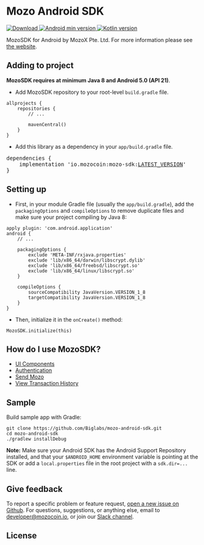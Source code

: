 # Mozo Android SDK
[ ![Download](https://img.shields.io/badge/maven%20central-0.2.4-blue) ](https://search.maven.org/search?q=mozo-sdk)
[ ![Android min version](https://img.shields.io/badge/Android-21+-brightgreen) ](#)
[ ![Kotlin version](https://img.shields.io/badge/Kotlin-1.4.31-blue) ](#)

MozoSDK for Android by MozoX Pte. Ltd.
For more information please see [the website][1].

## Adding to project
**MozoSDK requires at minimum Java 8 and Android 5.0 (API 21)**.
* Add MozoSDK repository to your root-level `build.gradle` file.
```
allprojects {
    repositories {
        // ...

        mavenCentral()
    }
}
```

* Add this library as a dependency in your `app/build.gradle` file.
<pre>
dependencies {
    implementation 'io.mozocoin:mozo-sdk:<a href="https://search.maven.org/search?q=mozo-sdk" title="Latest version">LATEST_VERSION</a>'
}
</pre>

## Setting up
* First, in your module Gradle file (usually the `app/build.gradle`), add the `packagingOptions` and `compileOptions` to remove duplicate files and make sure your project compiling by Java 8:
```
apply plugin: 'com.android.application'
android {
    // ...
    
    packagingOptions {
        exclude 'META-INF/rxjava.properties'
        exclude 'lib/x86_64/darwin/libscrypt.dylib'
        exclude 'lib/x86_64/freebsd/libscrypt.so'
        exclude 'lib/x86_64/linux/libscrypt.so'
    }
    
    compileOptions {
        sourceCompatibility JavaVersion.VERSION_1_8
        targetCompatibility JavaVersion.VERSION_1_8
    }
}
```

* Then, initialize it in the `onCreate()` method:
```
MozoSDK.initialize(this)
```

## How do I use MozoSDK?

* [UI Components][2]
* [Authentication][3]
* [Send Mozo][4]
* [View Transaction History][5]

## Sample
Build sample app with Gradle:
```
git clone https://github.com/Biglabs/mozo-android-sdk.git
cd mozo-android-sdk
./gradlew installDebug
```
**Note:** Make sure your Android SDK has the Android Support Repository installed, and that your `$ANDROID_HOME` environment variable is pointing at the SDK or add a `local.properties` file in the root project with a `sdk.dir=...` line.

## Give feedback
To report a specific problem or feature request, [open a new issue on Github][6]. For questions, suggestions, or anything else, email to developer@mozocoin.io, or join our [Slack channel][7].

## License

[1]: https://mozocoin.io/
[2]: https://github.com/Biglabs/mozo-android-sdk/wiki/1.-UI-Components
[3]: https://github.com/Biglabs/mozo-android-sdk/wiki/2.-Authentication
[4]: https://github.com/Biglabs/mozo-android-sdk/wiki/3.-Send-Mozo
[5]: https://github.com/Biglabs/mozo-android-sdk/wiki/4.-Transaction-History
[6]: https://github.com/Biglabs/mozo-android-sdk/issues
[7]: https://mozocoin.slack.com
